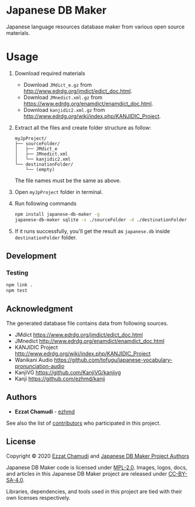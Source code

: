 # Japanese DB Maker

Japanese language resources database maker from various open source materials.

# Usage
1. Download required materials
    - Download `JMdict_e.gz` from http://www.edrdg.org/jmdict/edict_doc.html.
    - Download `JMnedict.xml.gz` from https://www.edrdg.org/enamdict/enamdict_doc.html.
    - Download `kanjidic2.xml.gz` from http://www.edrdg.org/wiki/index.php/KANJIDIC_Project.

1. Extract all the files and create folder structure as follow:
    ```
    myJpProject/
    ├── sourceFolder/
    │   ├── JMdict_e
    │   ├── JMnedict.xml
    │   └── kanjidic2.xml
    └── destinationFolder/
        └── (empty)
    ```

    The file names must be the same as above.

1. Open `myJpProject` folder in terminal.

1. Run following commands

    ```sh
    npm install japanese-db-maker -g
    japanese-db-maker sqlite -s ./sourceFolder -d ./destinationFolder
    ```

1. If it runs successfully, you'll get the result as `japanese.db` inside `destinationFolder` folder.

## Development

### Testing
```sh
npm link .
npm test
```

## Acknowledgment

The generated database file contains data from following sources.

- JMdict https://www.edrdg.org/jmdict/edict_doc.html
- JMnedict http://www.edrdg.org/enamdict/enamdict_doc.html
- KANJIDIC Project http://www.edrdg.org/wiki/index.php/KANJIDIC_Project
- Wanikani Audio https://github.com/tofugu/japanese-vocabulary-pronunciation-audio
- KanjiVG https://github.com/KanjiVG/kanjivg
- Kanji https://github.com/ezhmd/kanji

## Authors

* **Ezzat Chamudi** - [ezhmd](https://github.com/ezhmd)

See also the list of [contributors](https://github.com/ezhmd/japanese-db-maker/graphs/contributors) who participated in this project.

## License

Copyright © 2020 [Ezzat Chamudi](https://github.com/ezhmd) and [Japanese DB Maker Project Authors](https://github.com/{{username}}/{{repo}}/graphs/contributors)

Japanese DB Maker code is licensed under [MPL-2.0](https://www.mozilla.org/en-US/MPL/2.0/). Images, logos, docs, and articles in this Japanese DB Maker project are released under [CC-BY-SA-4.0](https://creativecommons.org/licenses/by-sa/4.0/legalcode).

Libraries, dependencies, and tools used in this project are tied with their own licenses respectively.

